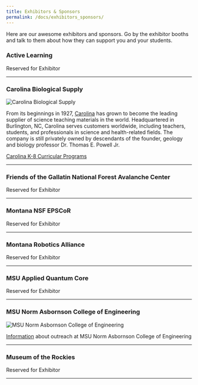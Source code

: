 ```yaml
---
title: Exhibitors & Sponsors
permalink: /docs/exhibitors_sponsors/
---
```


Here are our awesome exhibitors and sponsors. Go by the exhibitor booths and talk to them about how they can support you and your students.

### Active Learning

Reserved for Exhibitor

***

### Carolina Biological Supply

![Carolina Biological Supply](../images/carolina.jpg)

From its beginnings in 1927, [Carolina](http://www.carolina.com) has grown to become the leading supplier of science teaching materials in the world. Headquartered in Burlington, NC, Carolina serves customers worldwide, including teachers, students, and professionals in science and health-related fields. The company is still privately owned by descendants of the founder, geology and biology professor Dr. Thomas E. Powell Jr.
 
[Carolina K-8 Curricular Programs](https://www.carolina.com/k-8-curriculum-programs)

***

### Friends of the Gallatin National Forest Avalanche Center

Reserved for Exhibitor

***

### Montana NSF EPSCoR

Reserved for Exhibitor

***

### Montana Robotics Alliance

Reserved for Exhibitor

***

### MSU Applied Quantum Core

Reserved for Exhibitor

***

### MSU Norm Asbornson College of Engineering

![MSU Norm Asbornson College of Engineering](../images/norm.png)

[Information]( https://coe.montana.edu/outreach/index.html) about outreach at MSU Norm Asbornson College of Engineering

***

### Museum of the Rockies

Reserved for Exhibitor

***